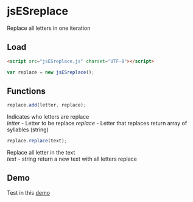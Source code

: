 # jsESreplace
Replace all letters in one iteration

## Load

```html
<script src="jsESreplace.js" charset="UTF-8"></script>
```
```js
var replace = new jsESreplace();
```

## Functions

```js
replace.add(letter, replace);
```
Indicates who letters are replace  
*letter* - Letter to be replace 
*replace* - Letter that replaces 
return array of syllables (string)

```js
replace.replace(text);
```
Replace all letter in the text  
*text* - string 
return a new text with all letters replace

## Demo

Test in this [demo](https://cubiwan.github.io//jsESlanguage/jsESreplace/index.html)
